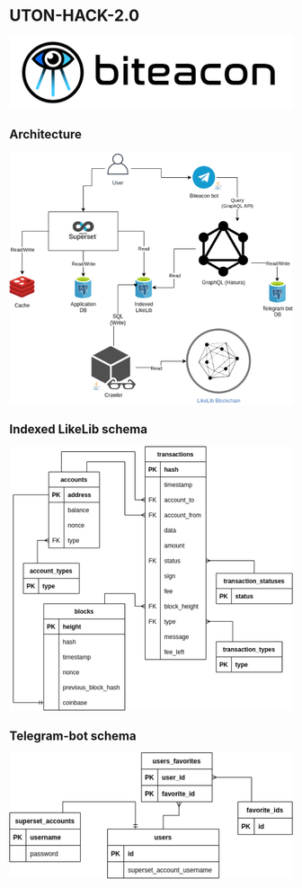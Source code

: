 # UTON-HACK-2.0

![logo](./resources/logo.png)
## Architecture
![architecture](./resources/Architectures-Biteacon.png)
## Indexed LikeLib schema
![likelib](./resources/Architectures-Indexed-LikeLib.png)
## Telegram-bot schema
![bot](./resources/Architectures-Telegram-bot-DB.png)